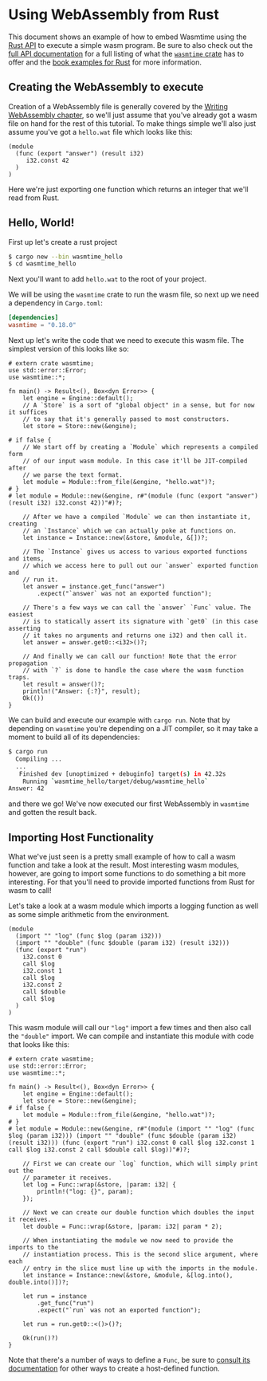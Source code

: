 # Using WebAssembly from Rust

This document shows an example of how to embed Wasmtime using the [Rust
API][apidoc] to execute a simple wasm program. Be sure to also check out the
[full API documentation][apidoc] for a full listing of what the [`wasmtime`
crate][wasmtime] has to offer and the [book examples for
Rust](./examples-rust-embed.md) for more information.

[apidoc]: https://bytecodealliance.github.io/wasmtime/api/wasmtime/
[wasmtime]: https://crates.io/crates/wasmtime

## Creating the WebAssembly to execute

Creation of a WebAssembly file is generally covered by the [Writing
WebAssembly chapter](./wasm.md), so we'll just assume that you've already got a
wasm file on hand for the rest of this tutorial. To make things simple we'll
also just assume you've got a `hello.wat` file which looks like this:

```wat
(module
  (func (export "answer") (result i32)
     i32.const 42
  )
)
```

Here we're just exporting one function which returns an integer that we'll read
from Rust.

## Hello, World!

First up let's create a rust project

```sh
$ cargo new --bin wasmtime_hello
$ cd wasmtime_hello
```

Next you'll want to add `hello.wat` to the root of your project.

We will be using the `wasmtime` crate to run the wasm file, so next up we need a
dependency in `Cargo.toml`:

```toml
[dependencies]
wasmtime = "0.18.0"
```

Next up let's write the code that we need to execute this wasm file. The
simplest version of this looks like so:

```rust,no_run
# extern crate wasmtime;
use std::error::Error;
use wasmtime::*;

fn main() -> Result<(), Box<dyn Error>> {
    let engine = Engine::default();
    // A `Store` is a sort of "global object" in a sense, but for now it suffices
    // to say that it's generally passed to most constructors.
    let store = Store::new(&engine);

# if false {
    // We start off by creating a `Module` which represents a compiled form
    // of our input wasm module. In this case it'll be JIT-compiled after
    // we parse the text format.
    let module = Module::from_file(&engine, "hello.wat")?;
# }
# let module = Module::new(&engine, r#"(module (func (export "answer") (result i32) i32.const 42))"#)?;

    // After we have a compiled `Module` we can then instantiate it, creating
    // an `Instance` which we can actually poke at functions on.
    let instance = Instance::new(&store, &module, &[])?;

    // The `Instance` gives us access to various exported functions and items,
    // which we access here to pull out our `answer` exported function and
    // run it.
    let answer = instance.get_func("answer")
        .expect("`answer` was not an exported function");

    // There's a few ways we can call the `answer` `Func` value. The easiest
    // is to statically assert its signature with `get0` (in this case asserting
    // it takes no arguments and returns one i32) and then call it.
    let answer = answer.get0::<i32>()?;

    // And finally we can call our function! Note that the error propagation
    // with `?` is done to handle the case where the wasm function traps.
    let result = answer()?;
    println!("Answer: {:?}", result);
    Ok(())
}
```

We can build and execute our example with `cargo run`. Note that by depending on
`wasmtime` you're depending on a JIT compiler, so it may take a moment to build
all of its dependencies:

```sh
$ cargo run
  Compiling ...
  ...
   Finished dev [unoptimized + debuginfo] target(s) in 42.32s
    Running `wasmtime_hello/target/debug/wasmtime_hello`
Answer: 42
```

and there we go! We've now executed our first WebAssembly in `wasmtime` and
gotten the result back.

## Importing Host Functionality

What we've just seen is a pretty small example of how to call a wasm function
and take a look at the result. Most interesting wasm modules, however, are going
to import some functions to do something a bit more interesting. For that you'll
need to provide imported functions from Rust for wasm to call!

Let's take a look at a wasm module which imports a logging function as well as
some simple arithmetic from the environment.

```wat
(module
  (import "" "log" (func $log (param i32)))
  (import "" "double" (func $double (param i32) (result i32)))
  (func (export "run")
    i32.const 0
    call $log
    i32.const 1
    call $log
    i32.const 2
    call $double
    call $log
  )
)
```

This wasm module will call our `"log"` import a few times and then also call the
`"double"` import. We can compile and instantiate this module with code that
looks like this:

```rust,no_run
# extern crate wasmtime;
use std::error::Error;
use wasmtime::*;

fn main() -> Result<(), Box<dyn Error>> {
    let engine = Engine::default();
    let store = Store::new(&engine);
# if false {
    let module = Module::from_file(&engine, "hello.wat")?;
# }
# let module = Module::new(&engine, r#"(module (import "" "log" (func $log (param i32))) (import "" "double" (func $double (param i32) (result i32))) (func (export "run") i32.const 0 call $log i32.const 1 call $log i32.const 2 call $double call $log))"#)?;

    // First we can create our `log` function, which will simply print out the
    // parameter it receives.
    let log = Func::wrap(&store, |param: i32| {
        println!("log: {}", param);
    });

    // Next we can create our double function which doubles the input it receives.
    let double = Func::wrap(&store, |param: i32| param * 2);

    // When instantiating the module we now need to provide the imports to the
    // instantiation process. This is the second slice argument, where each
    // entry in the slice must line up with the imports in the module.
    let instance = Instance::new(&store, &module, &[log.into(), double.into()])?;

    let run = instance
        .get_func("run")
        .expect("`run` was not an exported function");

    let run = run.get0::<()>()?;

    Ok(run()?)
}
```

Note that there's a number of ways to define a `Func`, be sure to [consult its
documentation][`Func`] for other ways to create a host-defined function.

[`Func`]: https://bytecodealliance.github.io/wasmtime/api/wasmtime/struct.Func.html
